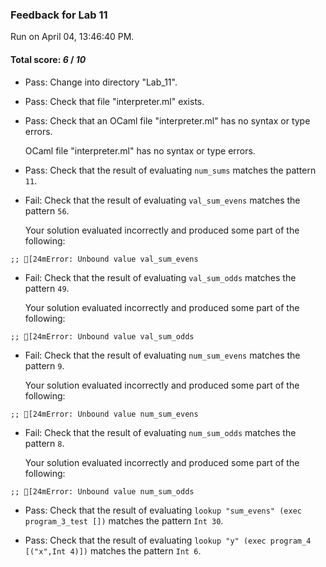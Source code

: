 ### Feedback for Lab 11

Run on April 04, 13:46:40 PM.

#### Total score: _6_ / _10_

+ Pass: Change into directory "Lab_11".

+ Pass: Check that file "interpreter.ml" exists.

+ Pass: Check that an OCaml file "interpreter.ml" has no syntax or type errors.

    OCaml file "interpreter.ml" has no syntax or type errors.



+ Pass: Check that the result of evaluating `num_sums` matches the pattern `11`.

   



+ Fail: Check that the result of evaluating `val_sum_evens` matches the pattern `56`.

   

   Your solution evaluated incorrectly and produced some part of the following:

 ` ;;
[24mError: Unbound value val_sum_evens
`


+ Fail: Check that the result of evaluating `val_sum_odds` matches the pattern `49`.

   

   Your solution evaluated incorrectly and produced some part of the following:

 ` ;;
[24mError: Unbound value val_sum_odds
`


+ Fail: Check that the result of evaluating `num_sum_evens` matches the pattern `9`.

   

   Your solution evaluated incorrectly and produced some part of the following:

 ` ;;
[24mError: Unbound value num_sum_evens
`


+ Fail: Check that the result of evaluating `num_sum_odds` matches the pattern `8`.

   

   Your solution evaluated incorrectly and produced some part of the following:

 ` ;;
[24mError: Unbound value num_sum_odds
`


+ Pass: Check that the result of evaluating `lookup "sum_evens" (exec program_3_test [])` matches the pattern `Int 30`.

   



+ Pass: Check that the result of evaluating `lookup "y" (exec program_4 [("x",Int 4)])` matches the pattern `Int 6`.

   



